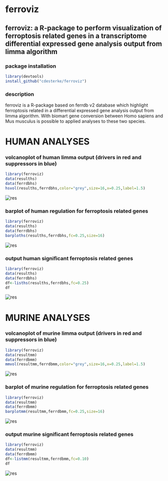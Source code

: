 # ferroviz
## ferroviz: a R-package to perform visualization of ferroptosis related genes in a transcriptome differential expressed gene analysis output from limma algorithm





### package installation
```r
library(devtools)
install_github("cdesterke/ferroviz")
```
### description
ferroviz is a R-package based on ferrdb v2 database which highlight ferroptosis related in a differential expressed gene analysis output from limma algorithm. With biomart gene conversion between Homo sapiens and Mus musculus is possible to applied analyses to these two species.


# HUMAN ANALYSES


### volcanoplot of human limma output (drivers in red and suppressors in blue)
```r
library(ferroviz)
data(resulths)
data(ferrdbhs)
hsvol(resulths,ferrdbhs,color="grey",size=16,x=0.25,label=1.5)
```
![res](https://github.com/cdesterke/ferroviz/blob/main/volhs.png)


### barplot of human regulation for ferroptosis related genes

```r
library(ferroviz)
data(resulths)
data(ferrdbhs)
barploths(resulths,ferrdbhs,fc=0.25,size=16)
```
![res](https://github.com/cdesterke/ferroviz/blob/main/barploths.png)


### output human significant ferroptosis related genes

```r
library(ferroviz)
data(resulths)
data(ferrdbhs)
df<-lisths(resulths,ferrdbhs,fc=0.25)
df
```
![res](https://github.com/cdesterke/ferroviz/blob/main/lisths.png)


# MURINE ANALYSES

### volcanoplot of murine limma output (drivers in red and suppressors in blue)
```r
library(ferroviz)
data(resultmm)
data(ferrdbmm)
mmvol(resultmm,ferrdbmm,color="grey",size=16,x=0.25,label=1.5)
```
![res](https://github.com/cdesterke/ferroviz/blob/main/volmm.png)


### barplot of murine regulation for ferroptosis related genes

```r
library(ferroviz)
data(resultmm)
data(ferrdbmm)
barplotmm(resultmm,ferrdbmm,fc=0.25,size=16)
```
![res](https://github.com/cdesterke/ferroviz/blob/main/barplotmm.png)


### output murine significant ferroptosis related genes

```r
library(ferroviz)
data(resultmm)
data(ferrdbmm)
df<-listmm(resultmm,ferrdbmm,fc=0.10)
df
```
![res](https://github.com/cdesterke/ferroviz/blob/main/listmm.png)


